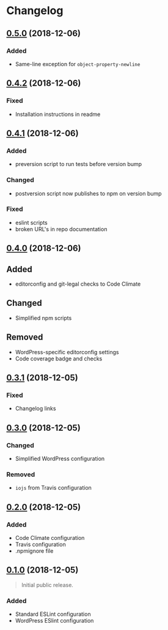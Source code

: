 # Changelog

## [0.5.0] (2018-12-06)

### Added
- Same-line exception for `object-property-newline`

## [0.4.2] (2018-12-06)

### Fixed
- Installation instructions in readme

## [0.4.1] (2018-12-06)

### Added
- preversion script to run tests before version bump

### Changed
- postversion script now publishes to npm on version bump

### Fixed
- eslint scripts
- broken URL's in repo documentation

## [0.4.0] (2018-12-06)

## Added
- editorconfig and git-legal checks to Code Climate

## Changed
- Simplified npm scripts

## Removed
- WordPress-specific editorconfig settings
- Code coverage badge and checks

## [0.3.1] (2018-12-05)

### Fixed
- Changelog links

## [0.3.0] (2018-12-05)

### Changed
- Simplified WordPress configuration

### Removed
- `iojs` from Travis configuration

## [0.2.0] (2018-12-05)

### Added
- Code Climate configuration
- Travis configuration
- .npmignore file

## [0.1.0] (2018-12-05)

> Initial public release.

### Added
- Standard ESLint configuration
- WordPress ESlint configuration

[0.5.0]: https://github.com/mgsisk/eslint-config/compare/v0.4.2...v0.5.0
[0.4.2]: https://github.com/mgsisk/eslint-config/compare/v0.4.1...v0.4.2
[0.4.1]: https://github.com/mgsisk/eslint-config/compare/v0.4.0...v0.4.1
[0.4.0]: https://github.com/mgsisk/eslint-config/compare/v0.3.1...v0.4.0
[0.3.1]: https://github.com/mgsisk/eslint-config/compare/v0.3.0...v0.3.1
[0.3.0]: https://github.com/mgsisk/eslint-config/compare/v0.2.0...v0.3.0
[0.2.0]: https://github.com/mgsisk/eslint-config/compare/v0.1.0...v0.2.0
[0.1.0]: https://github.com/mgsisk/eslint-config/tree/v0.1.0
